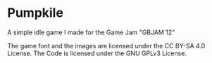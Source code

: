 # Pumpkile
A simple idle game I made for the Game Jam "GBJAM 12"

The game font and the images are licensed under the CC BY-SA 4.0 License. The Code is licensed under the GNU GPLv3 License.
